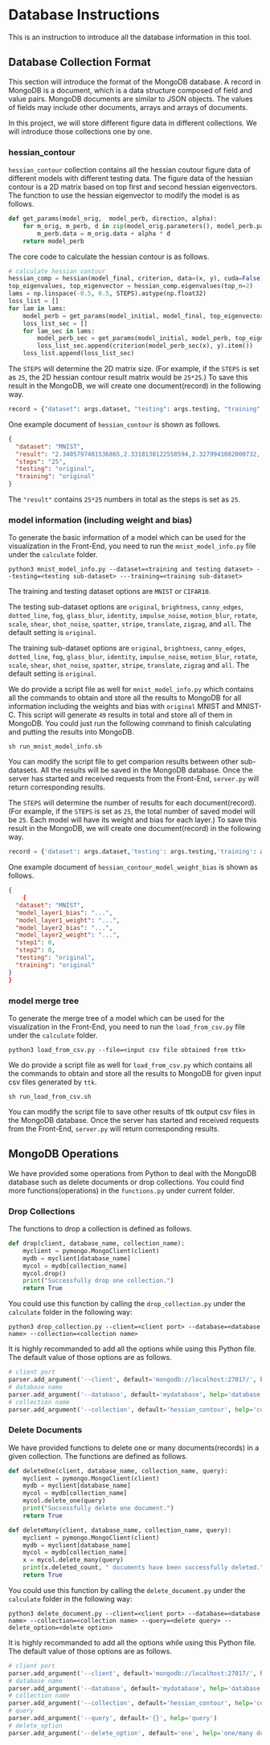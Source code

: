 # Database Instructions
This is an instruction to introduce all the database information in this tool.

## Database Collection Format
This section will introduce the format of the MongoDB database. A record in MongoDB is a document, which is a data structure composed of field and value pairs. MongoDB documents are similar to JSON objects. The values of fields may include other documents, arrays and arrays of documents.

In this project, we will store different figure data in different collections. We will introduce those collections one by one.

### hessian_contour
`hessian_contour` collection contains all the hessian coutour figure data of different models with different testing data. The figure data of the hessian contour is a 2D matrix based on top first and second hessian eigenvectors. The function to use the hessian eigenvector to modify the model is as follows.

```python
def get_params(model_orig,  model_perb, direction, alpha):
    for m_orig, m_perb, d in zip(model_orig.parameters(), model_perb.parameters(), direction):
        m_perb.data = m_orig.data + alpha * d
    return model_perb
```

The core code to calculate the hessian contour is as follows.

```python
# calculate hessian contour
hessian_comp = hessian(model_final, criterion, data=(x, y), cuda=False)
top_eigenvalues, top_eigenvector = hessian_comp.eigenvalues(top_n=2)
lams = np.linspace(-0.5, 0.5, STEPS).astype(np.float32)
loss_list = []
for lam in lams:
    model_perb = get_params(model_initial, model_final, top_eigenvector[0], lam)
    loss_list_sec = []
    for lam_sec in lams:
        model_perb_sec = get_params(model_initial, model_perb, top_eigenvector[1], lam_sec)
        loss_list_sec.append(criterion(model_perb_sec(x), y).item())
    loss_list.append(loss_list_sec)
```

The `STEPS` will determine the 2D matrix size. (For example, if the `STEPS` is set as `25`, the 2D hessian contour result matrix would be `25*25`.) To save this result in the MongoDB, we will create one document(record) in the following way.

```python
record = {"dataset": args.dataset, "testing": args.testing, "training": args.training, "steps": str(STEPS), "result": result_string}
```

One example document of `hessian_contour` is shown as follows.

```JSON
{
  "dataset": "MNIST",
  "result": "2.3405797481536865,2.3318138122558594,2.3279941082000732,...,2.309490442276001,2.312577486038208,2.3185887336730957",
  "steps": "25",
  "testing": "original",
  "training": "original"
}
```

The `"result"` contains `25*25` numbers in total as the steps is set as `25`.

### model information (including weight and bias)
To generate the basic information of a model which can be used for the visualization in the Front-End, you need to run the `mnist_model_info.py` file under the `calculate` folder.

```shell
python3 mnist_model_info.py --dataset=<training and testing dataset> --testing=<testing sub-dataset> ---training=<training sub-dataset>
```

The training and testing dataset options are `MNIST` or `CIFAR10`.

The testing sub-dataset options are `original`, `brightness`, `canny_edges`, `dotted_line`, `fog`, `glass_blur`, `identity`, `impulse_noise`, `motion_blur`, `rotate`, `scale`, `shear`, `shot_noise`, `spatter`, `stripe`, `translate`, `zigzag`, and `all`. The default setting is `original`.

The training sub-dataset options are `original`, `brightness`, `canny_edges`, `dotted_line`, `fog`, `glass_blur`, `identity`, `impulse_noise`, `motion_blur`, `rotate`, `scale`, `shear`, `shot_noise`, `spatter`, `stripe`, `translate`, `zigzag` and `all`. The default setting is `original`.

We do provide a script file as well for `mnist_model_info.py` which contains all the commands to obtain and store all the results to MongoDB for all information including the weights and bias with `original` MNIST and MNIST-C. This script will generate `49` results in total and store all of them in MongoDB. You could just run the following command to finish calculating and putting the results into MongoDB.

```shell
sh run_mnist_model_info.sh
```

You can modify the script file to get comparion results between other sub-datasets. All the results will be saved in the MongoDB database. Once the server has started and received requests from the Front-End, `server.py` will return corresponding results.

The `STEPS` will determine the number of results for each document(record). (For example, if the `STEPS` is set as `25`, the total number of saved model will be `25`. Each model will have its weight and bias for each layer.) To save this result in the MongoDB, we will create one document(record) in the following way.

```python
record = {'dataset': args.dataset,'testing': args.testing,'training': args.training,'step1':i,'step2':j,'model_layer1_weight':model_layer1_weight[i*STEPS+j].tolist(),'model_layer1_bias':model_layer1_bias[i*STEPS+j].tolist(),'model_layer2_weight':model_layer2_weight[i*STEPS+j].tolist(),'model_layer2_bias':model_layer2_bias[i*STEPS+j].tolist(),'accuracy':model_accuracy[i*STEPS+j].tolist(),'recall':model_recall[i*STEPS+j].tolist(),'precision':model_precision[i*STEPS+j].tolist(),'f1':model_f1[i*STEPS+j].tolist(),'confusionMatrix':model_confusionMatrix[i*STEPS+j].tolist()}
```

One example document of `hessian_contour_model_weight_bias` is shown as follows.

```JSON
{
    {
  "dataset": "MNIST",
  "model_layer1_bias": "...",
  "model_layer1_weight": "...",
  "model_layer2_bias": "...",
  "model_layer2_weight": "...",
  "step1": 0,
  "step2": 0,
  "testing": "original",
  "training": "original"
}
}
```

### model merge tree
To generate the merge tree of a model which can be used for the visualization in the Front-End, you need to run the `load_from_csv.py` file under the `calculate` folder.

```shell
python3 load_from_csv.py --file=<input csv file obtained from ttk>
```

We do provide a script file as well for `load_from_csv.py` which contains all the commands to obtain and store all the results to MongoDB for given input csv files generated by `ttk`.

```shell
sh run_load_from_csv.sh
```

You can modify the script file to save other results of ttk output csv files in the MongoDB database. Once the server has started and received requests from the Front-End, `server.py` will return corresponding results.

## MongoDB Operations
We have provided some operations from Python to deal with the MongoDB database such as delete documents or drop collections. You could find more functions(operations) in the `functions.py` under current folder.

### Drop Collections
The functions to drop a collection is defined as follows.

```python
def drop(client, database_name, collection_name):
    myclient = pymongo.MongoClient(client)
    mydb = myclient[database_name]
    mycol = mydb[collection_name]
    mycol.drop()
    print("Successfully drop one collection.")
    return True
```

You could use this function by calling the `drop_collection.py` under the `calculate` folder in the following way:

```shell
python3 drop_collection.py --client=<client port> --database=<database name> --collection=<collection name>
```

It is highly recommanded to add all the options while using this Python file. The default value of those options are as follows.

```python
# client port
parser.add_argument('--client', default='mongodb://localhost:27017/', help='client port')
# database name
parser.add_argument('--database', default='mydatabase', help='database name')
# collection name
parser.add_argument('--collection', default='hessian_contour', help='collection name')
```

### Delete Documents
We have provided functions to delete one or many documents(records) in a given collection. The functions are defined as follows.

```python
def deleteOne(client, database_name, collection_name, query):
    myclient = pymongo.MongoClient(client)
    mydb = myclient[database_name]
    mycol = mydb[collection_name]
    mycol.delete_one(query)
    print("Successfully delete one document.")
    return True

def deleteMany(client, database_name, collection_name, query):
    myclient = pymongo.MongoClient(client)
    mydb = myclient[database_name]
    mycol = mydb[collection_name]
    x = mycol.delete_many(query)
    print(x.deleted_count, " documents have been successfully deleted.")
    return True
```

You could use this function by calling the `delete_document.py` under the `calculate` folder in the following way:

```shell
python3 delete_document.py --client=<client port> --database=<database name> --collection=<collection name> --query=<delete query> --delete_option=<delete option>
```

It is highly recommanded to add all the options while using this Python file. The default value of those options are as follows.

```python
# client port
parser.add_argument('--client', default='mongodb://localhost:27017/', help='client port')
# database name
parser.add_argument('--database', default='mydatabase', help='database name')
# collection name
parser.add_argument('--collection', default='hessian_contour', help='collection name')
# query
parser.add_argument('--query', default='{}', help='query')
# delete_option
parser.add_argument('--delete_option', default='one', help='one/many documents to be deleted')
```